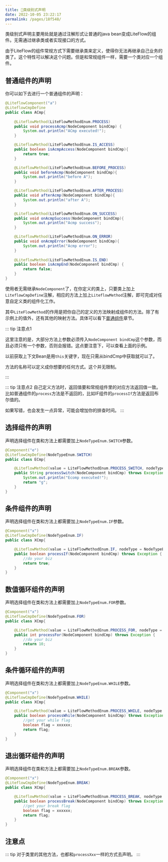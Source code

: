 ```yaml
---
title: 🧅类级别式声明
date: 2022-10-05 23:22:17
permalink: /pages/18f548/
---
```


类级别式声明主要用处就是通过注解形式让普通的java bean变成LiteFlow的组件。无需通过继承类或者实现接口的方式。

由于LiteFlow的组件常规方式下需要继承类来定义，使得你无法再继承自己业务的类了。这个特性可以解决这个问题。但是和常规组件一样，需要一个类对应一个组件。

## 普通组件的声明

你可以如下去进行一个普通组件的声明：

```java
@LiteflowComponent("a")
@LiteflowCmpDefine
public class ACmp{
  
	@LiteflowMethod(LiteFlowMethodEnum.PROCESS)
	public void processAcmp(NodeComponent bindCmp) {
		System.out.println("ACmp executed!");
	}

	@LiteflowMethod(LiteFlowMethodEnum.IS_ACCESS)
	public boolean isAcmpAccess(NodeComponent bindCmp){
		return true;
	}

	@LiteflowMethod(LiteFlowMethodEnum.BEFORE_PROCESS)
	public void beforeAcmp(NodeComponent bindCmp){
		System.out.println("before A");
	}

	@LiteflowMethod(LiteFlowMethodEnum.AFTER_PROCESS)
	public void afterAcmp(NodeComponent bindCmp){
		System.out.println("after A");
	}

	@LiteflowMethod(LiteFlowMethodEnum.ON_SUCCESS)
	public void onAcmpSuccess(NodeComponent bindCmp){
		System.out.println("Acmp success");
	}

	@LiteflowMethod(LiteFlowMethodEnum.ON_ERROR)
	public void onAcmpError(NodeComponent bindCmp){
		System.out.println("Acmp error");
	}
	
	@LiteflowMethod(LiteFlowMethodEnum.IS_END)
	public boolean isAcmpEnd(NodeComponent bindCmp) {
		return false;
	}
}
```

使用者无需继承`NodeComponent`了，在你定义的类上，只要类上加上`LiteflowCmpDefine`注解，相应的方法上加上`LiteflowMethod`注解，即可完成对任意自定义类的组件化工作。

其中`LiteFlowMethod`的作用是把你自己的定义的方法映射成组件的方法。除了有示例上的值外，还有其他的映射方法。具体可以看下[普通组件](/pages/8486fb/)章节。


::: tip 注意点1

这里注意的是，大部分方法上参数必须传入`NodeComponent bindCmp`这个参数，而且必须只有一个参数，否则会报错。这点要注意下，可以查看上面的示例。

以前获取上下文Bean是用`this`关键字，现在只需从bindCmp中获取就可以了。

方法的名称可以定义成你想要的任何方式。这个并无限制。

:::

::: tip 注意点2
自己定义方法时，返回值要和常规组件里的对应方法返回值一致。比如普通组件的`process`方法是不返回的，比如IF组件的`processIf`方法是返回布尔值的。

如果写错，也会发生一点异常，可能会增加你的排查时间。
:::

## 选择组件的声明

声明选择组件在类和方法上都需要加上`NodeTypeEnum.SWITCH`参数。

```java
@Component("e")
@LiteflowCmpDefine(NodeTypeEnum.SWITCH)
public class ECmp{

    @LiteflowMethod(value = LiteFlowMethodEnum.PROCESS_SWITCH, nodeType = NodeTypeEnum.SWITCH)
    public String processSwitch(NodeComponent bindCmp) throws Exception {
        System.out.println("Ecomp executed!");
        return "g";
    }
}
```

## 条件组件的声明

声明选择组件在类和方法上都需要加上`NodeTypeEnum.IF`参数。

```java
@Component("x")
@LiteflowCmpDefine(NodeTypeEnum.IF)
public class XCmp{

	@LiteflowMethod(value = LiteFlowMethodEnum.IF, nodeType = NodeTypeEnum.IF)
	public boolean processIf(NodeComponent bindCmp) throws Exception {
		//do your biz
		return true;
	}
}
```

## 数值循环组件的声明

声明选择组件在类和方法上都需要加上`NodeTypeEnum.FOR`参数。

```java
@Component("x")
@LiteflowCmpDefine(NodeTypeEnum.FOR)
public class XCmp{

	@LiteflowMethod(value = LiteFlowMethodEnum.PROCESS_FOR, nodeType = NodeTypeEnum.FOR)
	public int processFor(NodeComponent bindCmp) throws Exception {
		//do your biz
		return 10;
	}
}
```

## 条件循环组件的声明

声明选择组件在类和方法上都需要加上`NodeTypeEnum.WHILE`参数。

```java
@Component("x")
@LiteflowCmpDefine(NodeTypeEnum.WHILE)
public class XCmp{

	@LiteflowMethod(value = LiteFlowMethodEnum.PROCESS_WHILE, nodeType = NodeTypeEnum.WHILE)
	public boolean processWhile(NodeComponent bindCmp) throws Exception {
		//get your while flag
		boolean flag = xxxxxx;
		return flag;
	}
}
```

## 退出循环组件的声明

声明选择组件在类和方法上都需要加上`NodeTypeEnum.BREAK`参数。

```java
@Component("x")
@LiteflowCmpDefine(NodeTypeEnum.BREAK)
public class XCmp{

	@LiteflowMethod(value = LiteFlowMethodEnum.PROCESS_BREAK, nodeType = NodeTypeEnum.BREAK)
	public boolean processBreak(NodeComponent bindCmp) throws Exception {
		//get your break flag
		boolean flag = xxxxxx;
		return flag;
	}
}
```

## 注意点

::: tip
对于类里的其他方法，也都和`processXxx`一样的方式去声明。
:::
